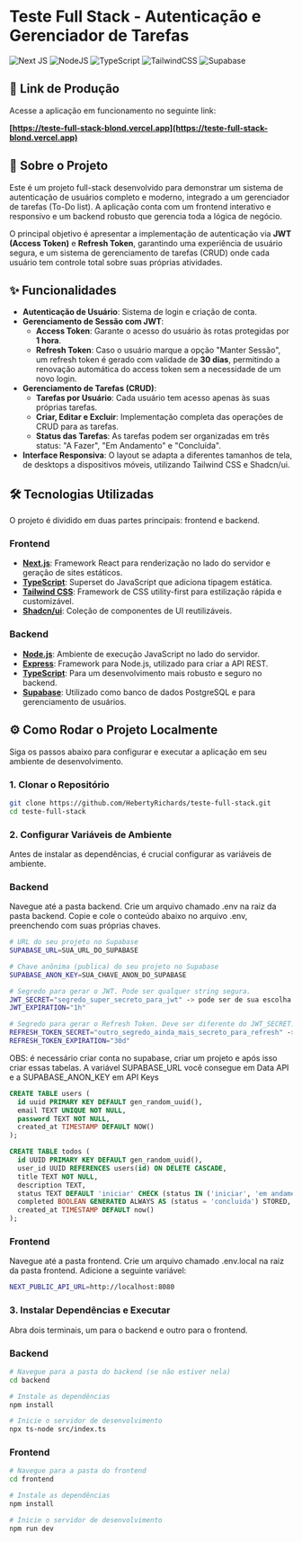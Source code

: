 # Teste Full Stack - Autenticação e Gerenciador de Tarefas

![Next JS](https://img.shields.io/badge/Next-black?style=for-the-badge&logo=next.js&logoColor=white)
![NodeJS](https://img.shields.io/badge/Node.js-43853D?style=for-the-badge&logo=node.js&logoColor=white)
![TypeScript](https://img.shields.io/badge/TypeScript-007ACC?style=for-the-badge&logo=typescript&logoColor=white)
![TailwindCSS](https://img.shields.io/badge/Tailwind_CSS-38B2AC?style=for-the-badge&logo=tailwind-css&logoColor=white)
![Supabase](https://img.shields.io/badge/Supabase-3ECF8E?style=for-the-badge&logo=supabase&logoColor=white)

## 🚀 Link de Produção

Acesse a aplicação em funcionamento no seguinte link:

**[https://teste-full-stack-blond.vercel.app](https://teste-full-stack-blond.vercel.app)**

## 📄 Sobre o Projeto

Este é um projeto full-stack desenvolvido para demonstrar um sistema de autenticação de usuários completo e moderno, integrado a um gerenciador de tarefas (To-Do list). A aplicação conta com um frontend interativo e responsivo e um backend robusto que gerencia toda a lógica de negócio.

O principal objetivo é apresentar a implementação de autenticação via **JWT (Access Token)** e **Refresh Token**, garantindo uma experiência de usuário segura, e um sistema de gerenciamento de tarefas (CRUD) onde cada usuário tem controle total sobre suas próprias atividades.

## ✨ Funcionalidades

-   **Autenticação de Usuário**: Sistema de login e criação de conta.
-   **Gerenciamento de Sessão com JWT**:
    -   **Access Token**: Garante o acesso do usuário às rotas protegidas por **1 hora**.
    -   **Refresh Token**: Caso o usuário marque a opção "Manter Sessão", um refresh token é gerado com validade de **30 dias**, permitindo a renovação automática do access token sem a necessidade de um novo login.
-   **Gerenciamento de Tarefas (CRUD)**:
    -   **Tarefas por Usuário**: Cada usuário tem acesso apenas às suas próprias tarefas.
    -   **Criar, Editar e Excluir**: Implementação completa das operações de CRUD para as tarefas.
    -   **Status das Tarefas**: As tarefas podem ser organizadas em três status: "A Fazer", "Em Andamento" e "Concluída".
-   **Interface Responsiva**: O layout se adapta a diferentes tamanhos de tela, de desktops a dispositivos móveis, utilizando Tailwind CSS e Shadcn/ui.

## 🛠️ Tecnologias Utilizadas

O projeto é dividido em duas partes principais: frontend e backend.

### **Frontend**

-   **[Next.js](https://nextjs.org/)**: Framework React para renderização no lado do servidor e geração de sites estáticos.
-   **[TypeScript](https://www.typescriptlang.org/)**: Superset do JavaScript que adiciona tipagem estática.
-   **[Tailwind CSS](https://tailwindcss.com/)**: Framework de CSS utility-first para estilização rápida e customizável.
-   **[Shadcn/ui](https://ui.shadcn.com/)**: Coleção de componentes de UI reutilizáveis.

### **Backend**

-   **[Node.js](https://nodejs.org/)**: Ambiente de execução JavaScript no lado do servidor.
-   **[Express](https://expressjs.com/)**: Framework para Node.js, utilizado para criar a API REST.
-   **[TypeScript](https://www.typescriptlang.org/)**: Para um desenvolvimento mais robusto e seguro no backend.
-   **[Supabase](https://supabase.io/)**: Utilizado como banco de dados PostgreSQL e para gerenciamento de usuários.

## ⚙️ Como Rodar o Projeto Localmente

Siga os passos abaixo para configurar e executar a aplicação em seu ambiente de desenvolvimento.


### **1. Clonar o Repositório**

```bash
git clone https://github.com/HebertyRichards/teste-full-stack.git
cd teste-full-stack
```

### **2. Configurar Variáveis de Ambiente**
Antes de instalar as dependências, é crucial configurar as variáveis de ambiente.

### **Backend**

Navegue até a pasta backend.
Crie um arquivo chamado .env na raiz da pasta backend.
Copie e cole o conteúdo abaixo no arquivo .env, preenchendo com suas próprias chaves.

```bash
# URL do seu projeto no Supabase
SUPABASE_URL=SUA_URL_DO_SUPABASE

# Chave anônima (publica) do seu projeto no Supabase
SUPABASE_ANON_KEY=SUA_CHAVE_ANON_DO_SUPABASE

# Segredo para gerar o JWT. Pode ser qualquer string segura.
JWT_SECRET="segredo_super_secreto_para_jwt" -> pode ser de sua escolha
JWT_EXPIRATION="1h"

# Segredo para gerar o Refresh Token. Deve ser diferente do JWT_SECRET.
REFRESH_TOKEN_SECRET="outro_segredo_ainda_mais_secreto_para_refresh" -> pode ser de sua escolha
REFRESH_TOKEN_EXPIRATION="30d"
```
OBS: é necessário criar conta no supabase, criar um projeto e após isso criar essas tabelas. A variável SUPABASE_URL você consegue em Data API e a SUPABASE_ANON_KEY em API Keys

```sql
CREATE TABLE users (
  id uuid PRIMARY KEY DEFAULT gen_random_uuid(),
  email TEXT UNIQUE NOT NULL,
  password TEXT NOT NULL,
  created_at TIMESTAMP DEFAULT NOW()
); 

CREATE TABLE todos (
  id UUID PRIMARY KEY DEFAULT gen_random_uuid(),
  user_id UUID REFERENCES users(id) ON DELETE CASCADE,
  title TEXT NOT NULL,
  description TEXT,
  status TEXT DEFAULT 'iniciar' CHECK (status IN ('iniciar', 'em andamento', 'concluida')),
  completed BOOLEAN GENERATED ALWAYS AS (status = 'concluida') STORED,
  created_at TIMESTAMP DEFAULT now()
);
```

### **Frontend**

  Navegue até a pasta frontend.
  Crie um arquivo chamado .env.local na raiz da pasta frontend.
  Adicione a seguinte variável:

```bash
NEXT_PUBLIC_API_URL=http://localhost:8080
```

### **3. Instalar Dependências e Executar**

Abra dois terminais, um para o backend e outro para o frontend.

### **Backend**

```bash
# Navegue para a pasta do backend (se não estiver nela)
cd backend

# Instale as dependências
npm install

# Inicie o servidor de desenvolvimento
npx ts-node src/index.ts
```

### **Frontend**
```bash
# Navegue para a pasta do frontend
cd frontend

# Instale as dependências
npm install

# Inicie o servidor de desenvolvimento
npm run dev
```

